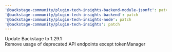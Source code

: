 ```yaml
---
'@backstage-community/plugin-tech-insights-backend-module-jsonfc': patch
'@backstage-community/plugin-tech-insights-backend': patch
'@backstage-community/plugin-tech-insights-node': patch
'@backstage-community/plugin-tech-insights': patch
---
```


Update Backstage to 1.29.1  
Remove usage of deprecated API endpoints except tokenManager
